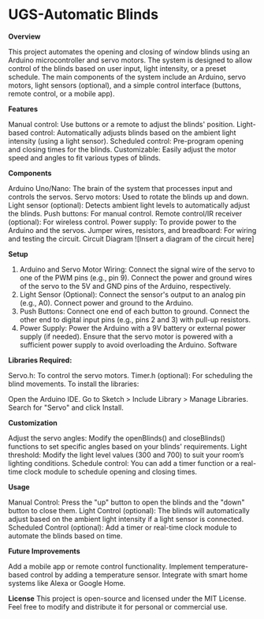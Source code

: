 # UGS-Automatic Blinds
 
**Overview**

This project automates the opening and closing of window blinds using an Arduino microcontroller and servo motors. The system is designed to allow control of the blinds based on user input, light intensity, or a preset schedule. The main components of the system include an Arduino, servo motors, light sensors (optional), and a simple control interface (buttons, remote control, or a mobile app).

**Features**

Manual control: Use buttons or a remote to adjust the blinds' position.
Light-based control: Automatically adjusts blinds based on the ambient light intensity (using a light sensor).
Scheduled control: Pre-program opening and closing times for the blinds.
Customizable: Easily adjust the motor speed and angles to fit various types of blinds.

**Components**

Arduino Uno/Nano: The brain of the system that processes input and controls the servos.
Servo motors: Used to rotate the blinds up and down.
Light sensor (optional): Detects ambient light levels to automatically adjust the blinds.
Push buttons: For manual control.
Remote control/IR receiver (optional): For wireless control.
Power supply: To provide power to the Arduino and the servos.
Jumper wires, resistors, and breadboard: For wiring and testing the circuit.
Circuit Diagram
![Insert a diagram of the circuit here]

**Setup**

1. Arduino and Servo Motor Wiring:
Connect the signal wire of the servo to one of the PWM pins (e.g., pin 9).
Connect the power and ground wires of the servo to the 5V and GND pins of the Arduino, respectively.
2. Light Sensor (Optional):
Connect the sensor's output to an analog pin (e.g., A0).
Connect power and ground to the Arduino.
3. Push Buttons:
Connect one end of each button to ground.
Connect the other end to digital input pins (e.g., pins 2 and 3) with pull-up resistors.
4. Power Supply:
Power the Arduino with a 9V battery or external power supply (if needed).
Ensure that the servo motor is powered with a sufficient power supply to avoid overloading the Arduino.
Software

**Libraries Required:**

Servo.h: To control the servo motors.
Timer.h (optional): For scheduling the blind movements.
To install the libraries:

Open the Arduino IDE.
Go to Sketch > Include Library > Manage Libraries.
Search for "Servo" and click Install.

**Customization**

Adjust the servo angles: Modify the openBlinds() and closeBlinds() functions to set specific angles based on your blinds' requirements.
Light threshold: Modify the light level values (300 and 700) to suit your room’s lighting conditions.
Schedule control: You can add a timer function or a real-time clock module to schedule opening and closing times.

**Usage**

Manual Control: Press the "up" button to open the blinds and the "down" button to close them.
Light Control (optional): The blinds will automatically adjust based on the ambient light intensity if a light sensor is connected.
Scheduled Control (optional): Add a timer or real-time clock module to automate the blinds based on time.

**Future Improvements**

Add a mobile app or remote control functionality.
Implement temperature-based control by adding a temperature sensor.
Integrate with smart home systems like Alexa or Google Home.

**License**
This project is open-source and licensed under the MIT License. Feel free to modify and distribute it for personal or commercial use.
